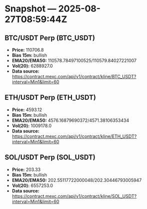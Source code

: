 # Snapshot — 2025-08-27T08:59:44Z

## BTC/USDT Perp (BTC_USDT)
- **Price:** 110706.8
- **Bias 15m:** bullish
- **EMA20/EMA50:** 110578.78497100525/110579.84027221007
- **Vol(20):** 6288927.0
- **Data source:** https://contract.mexc.com/api/v1/contract/kline/BTC_USDT?interval=Min1&limit=60

## ETH/USDT Perp (ETH_USDT)
- **Price:** 4593.12
- **Bias 15m:** bullish
- **EMA20/EMA50:** 4576.16879690372/4571.38106353434
- **Vol(20):** 1009178.0
- **Data source:** https://contract.mexc.com/api/v1/contract/kline/ETH_USDT?interval=Min1&limit=60

## SOL/USDT Perp (SOL_USDT)
- **Price:** 203.33
- **Bias 15m:** bullish
- **EMA20/EMA50:** 202.55117722000048/202.30446793005947
- **Vol(20):** 6557253.0
- **Data source:** https://contract.mexc.com/api/v1/contract/kline/SOL_USDT?interval=Min1&limit=60
